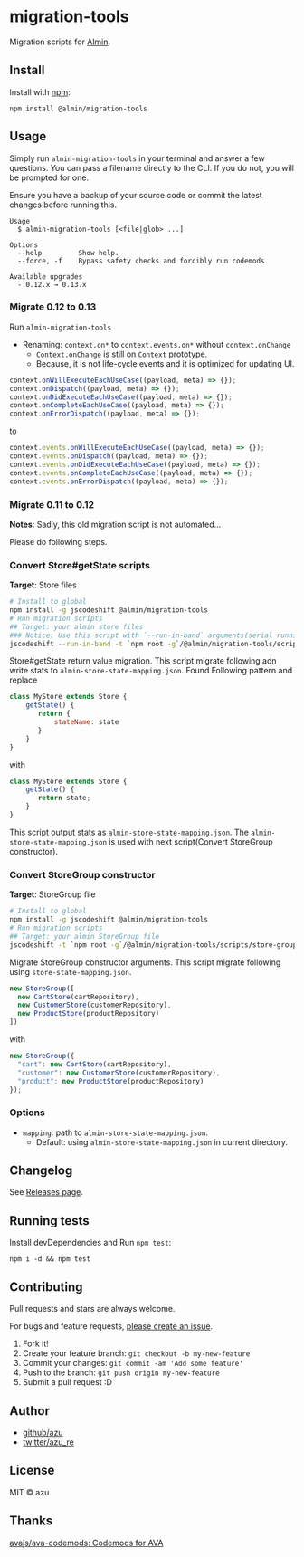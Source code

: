 # migration-tools

Migration scripts for [Almin](https://github.com/almin/almin "Almin").

## Install

Install with [npm](https://www.npmjs.com/):

    npm install @almin/migration-tools

## Usage

Simply run `almin-migration-tools` in your terminal and answer a few questions.
You can pass a filename directly to the CLI. If you do not, you will be prompted for one.

Ensure you have a backup of your source code or commit the latest changes before running this.

	Usage
	  $ almin-migration-tools [<file|glob> ...]

	Options
	  --help         Show help.
	  --force, -f    Bypass safety checks and forcibly run codemods

	Available upgrades
	  - 0.12.x → 0.13.x

### Migrate 0.12 to 0.13

Run `almin-migration-tools`  

- Renaming: `context.on*` to `context.events.on*` without `context.onChange`
     - `Context.onChange` is still on `Context` prototype.
     - Because, it is not life-cycle events and it is optimized for updating UI.

```js
context.onWillExecuteEachUseCase((payload, meta) => {});
context.onDispatch((payload, meta) => {});
context.onDidExecuteEachUseCase((payload, meta) => {});
context.onCompleteEachUseCase((payload, meta) => {});
context.onErrorDispatch((payload, meta) => {});
```

to

```js
context.events.onWillExecuteEachUseCase((payload, meta) => {});
context.events.onDispatch((payload, meta) => {});
context.events.onDidExecuteEachUseCase((payload, meta) => {});
context.events.onCompleteEachUseCase((payload, meta) => {});
context.events.onErrorDispatch((payload, meta) => {});
```

### Migrate 0.11 to 0.12

**Notes**: Sadly, this old migration script is not automated...

Please do following steps. 

### Convert Store#getState scripts

**Target**: Store files

```bash
# Install to global
npm install -g jscodeshift @almin/migration-tools 
# Run migration scripts
## Target: your almin store files
### Notice: Use this script with `--run-in-band` arguments(serial running)
jscodeshift --run-in-band -t `npm root -g`/@almin/migration-tools/scripts/store-get-state-return-object-to-flat.js <path>
```

Store#getState return value migration.
This script migrate following adn write stats to `almin-store-state-mapping.json`.
Found Following pattern and replace

```js
class MyStore extends Store {
    getState() {
       return {
           stateName: state
       }
    }
}
```

with

```js
class MyStore extends Store {
    getState() {
       return state;
    }
}
```

This script output stats as `almin-store-state-mapping.json`.
The `almin-store-state-mapping.json` is used with next script(Convert StoreGroup constructor).

### Convert StoreGroup constructor

**Target**: StoreGroup file

```bash
# Install to global
npm install -g jscodeshift @almin/migration-tools 
# Run migration scripts
## Target: your almin StoreGroup file
jscodeshift -t `npm root -g`/@almin/migration-tools/scripts/store-group-arguments.js <path>
```

Migrate StoreGroup constructor arguments.
This script migrate following using `store-state-mapping.json`.


```js
new StoreGroup([
  new CartStore(cartRepository),
  new CustomerStore(customerRepository),
  new ProductStore(productRepository)
])
```
with

```js
new StoreGroup({
  "cart": new CartStore(cartRepository),
  "customer": new CustomerStore(customerRepository),
  "product": new ProductStore(productRepository)
});
```

### Options

- `mapping`: path to `almin-store-state-mapping.json`.
    - Default: using `almin-store-state-mapping.json` in current directory.

## Changelog

See [Releases page](https://github.com/almin/migration-tools/releases).

## Running tests

Install devDependencies and Run `npm test`:

    npm i -d && npm test

## Contributing

Pull requests and stars are always welcome.

For bugs and feature requests, [please create an issue](https://github.com/almin/migration-tools/issues).

1. Fork it!
2. Create your feature branch: `git checkout -b my-new-feature`
3. Commit your changes: `git commit -am 'Add some feature'`
4. Push to the branch: `git push origin my-new-feature`
5. Submit a pull request :D

## Author

- [github/azu](https://github.com/azu)
- [twitter/azu_re](https://twitter.com/azu_re)

## License

MIT © azu

## Thanks

[avajs/ava-codemods: Codemods for AVA](https://github.com/avajs/ava-codemods "avajs/ava-codemods: Codemods for AVA")